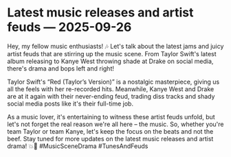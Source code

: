 # Latest music releases and artist feuds — 2025-09-26

Hey, my fellow music enthusiasts! 🎶 Let's talk about the latest jams and juicy artist feuds that are stirring up the music scene. From Taylor Swift's latest album releasing to Kanye West throwing shade at Drake on social media, there's drama and bops left and right!

Taylor Swift's “Red (Taylor’s Version)” is a nostalgic masterpiece, giving us all the feels with her re-recorded hits. Meanwhile, Kanye West and Drake are at it again with their never-ending feud, trading diss tracks and shady social media posts like it's their full-time job.

As a music lover, it's entertaining to witness these artist feuds unfold, but let's not forget the real reason we're all here – the music. So, whether you're team Taylor or team Kanye, let's keep the focus on the beats and not the beef. Stay tuned for more updates on the latest music releases and artist drama! 💥🎤 #MusicSceneDrama #TunesAndFeuds